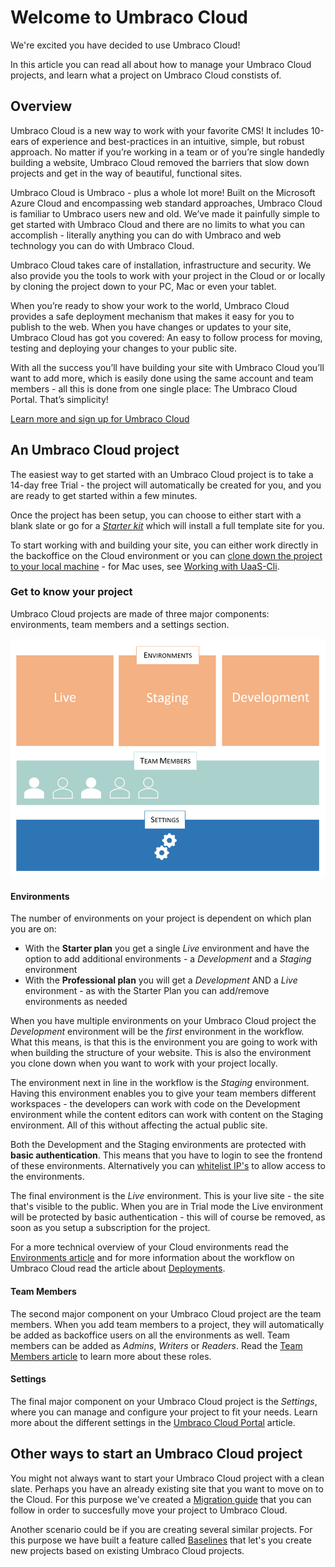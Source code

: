 # Welcome to Umbraco Cloud
We're excited you have decided to use Umbraco Cloud!

In this article you can read all about how to manage your Umbraco Cloud projects, and learn what a project on Umbraco Cloud constists of.

## Overview
Umbraco Cloud is a new way to work with your favorite CMS! It includes 10-ears of experience and best-practices in an intuitive, simple, but robust approach. No matter if you’re working in a team or of you’re single handedly building a website, Umbraco Cloud removed the barriers that slow down projects and get in the way of beautiful, functional sites.

Umbraco Cloud is Umbraco - plus a whole lot more! Built on the Microsoft Azure Cloud and encompassing web standard approaches, Umbraco Cloud is familiar to Umbraco users new and old. We’ve made it painfully simple to get started with Umbraco Cloud and there are no limits to what you can accomplish - literally anything you can do with Umbraco and web technology you can do with Umbraco Cloud.

Umbraco Cloud takes care of installation, infrastructure and security. We also provide you the tools to work with your project in the Cloud or or locally by cloning the project down to your PC, Mac or even your tablet.

When you’re ready to show your work to the world, Umbraco Cloud provides a safe deployment mechanism that makes it easy for you to publish to the web. When you have changes or updates to your site, Umbraco Cloud has got you covered: An easy to follow process for moving, testing and deploying your changes to your public site. 

With all the success you’ll have building your site with Umbraco Cloud you’ll want to add more, which is easily done using the same account and team members - all this is done from one single place: The Umbraco Cloud Portal. That’s simplicity!

[Learn more and sign up for Umbraco Cloud](https://umbraco.com/cloud)

## An Umbraco Cloud project

The easiest way to get started with an Umbraco Cloud project is to take a 14-day free Trial - the project will automatically be created for you, and you are ready to get started within a few minutes.

Once the project has been setup, you can choose to either start with a blank slate or go for a [*Starter kit*](https://our.umbraco.org/Documentation/Tutorials/Starter-kit/Index/) which will install a full template site for you.

To start working with and building your site, you can either work directly in the backoffice on the Cloud environment or you can [clone down the project to your local machine](../../set-up/working-locally) - for Mac uses, see [Working with UaaS-Cli](../../Set-up/working-with-uaas-cli).

### Get to know your project

Umbraco Cloud projects are made of three major components: environments, team members and a settings section.

![Project overview](images/project-components.png)

#### Environments

The number of environments on your project is dependent on which plan you are on:

* With the **Starter plan** you get a single _Live_ environment and have the option to add additional environments - a _Development_ and a _Staging_ environment
* With the **Professional plan** you will get a _Development_ AND a _Live_ environment - as with the Starter Plan you can add/remove environments as needed

When you have multiple environments on your Umbraco Cloud project the *Development* environment will be the *first* environment in the workflow. What this means, is that this is the environment you are going to work with when building the structure of your website. This is also the environment you clone down when you want to work with your project locally.

The environment next in line in the workflow is the *Staging* environment. Having this environment enables you to give your team members different workspaces - the developers can work with code on the Development environment while the content editors can work with content on the Staging environment. All of this without affecting the actual public site.

Both the Development and the Staging environments are protected with **basic authentication**. This means that you have to login to see the frontend of these environments. Alternatively you can [whitelist IP's](/the-umbraco-cloud-portal/#manage-ip-whitelist) to allow access to the environments.

The final environment is the *Live* environment. This is your live site - the site that's visible to the public. When you are in Trial mode the Live environment will be protected by basic authentication - this will of course be removed, as soon as you setup a subscription for the project.

For a more technical overview of your Cloud environments read the [Environments article](/Environments) and for more information about the workflow on Umbraco Cloud read the article about [Deployments](../Deployment).

#### Team Members

The second major component on your Umbraco Cloud project are the team members. When you add team members to a project, they will automatically be added as backoffice users on all the environments as well. Team members can be added as *Admins*, *Writers* or *Readers*. Read the [Team Members article](../../Set-up/Team-members) to learn more about these roles.

#### Settings

The final major component on your Umbraco Cloud project is the *Settings*, where you can manage and configure your project to fit your needs. Learn more about the different settings in the [Umbraco Cloud Portal](/the-umbraco-cloud-portal) article.

## Other ways to start an Umbraco Cloud project

You might not always want to start your Umbraco Cloud project with a clean slate. Perhaps you have an already existing site that you want to move on to the Cloud. For this purpose we've created a [Migration guide](/migrate-existing-site) that you can follow in order to succesfully move your project to Umbraco Cloud.

Another scenario could be if you are creating several similar projects. For this purpose we have built a feature called [Baselines](/Baselines) that let's you create new projects based on existing Umbraco Cloud projects.
